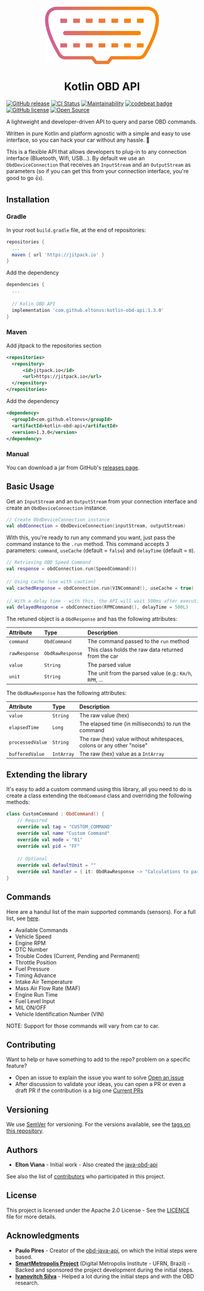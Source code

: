 <p align="center">
  <img width="300px" src="img/kotlin-obd-api-logo.png" />
</p>

<h1 align="center">Kotlin OBD API</h1>

[![GitHub release](https://img.shields.io/github/v/release/eltonvs/kotlin-obd-api)](https://github.com/eltonvs/kotlin-obd-api/releases)
[![CI Status](https://github.com/eltonvs/kotlin-obd-api/workflows/CI/badge.svg)](https://github.com/eltonvs/kotlin-obd-api/actions?query=workflow%3ACI)
[![Maintainability](https://api.codeclimate.com/v1/badges/e70f6ab78bdae20de178/maintainability)](https://codeclimate.com/github/eltonvs/kotlin-obd-api/maintainability)
[![codebeat badge](https://codebeat.co/badges/6af3e4ad-1171-4868-871f-9e5e6be63df9)](https://codebeat.co/projects/github-com-eltonvs-kotlin-obd-api-master)
[![GitHub license](https://img.shields.io/github/license/eltonvs/kotlin-obd-api)](https://github.com/eltonvs/kotlin-obd-api/blob/master/LICENSE)
[![Open Source](https://badges.frapsoft.com/os/v1/open-source.svg?v=103)](https://opensource.org/)


A lightweight and developer-driven API to query and parse OBD commands.

Written in pure Kotlin and platform agnostic with a simple and easy to use interface, so you can hack your car without any hassle. :blue_car:

This is a flexible API that allows developers to plug-in to any connection interface (Bluetooth, Wifi, USB...). By default we use an `ObdDeviceConnection` that receives an `InputStream` and an `OutputStream` as parameters (so if you can get this from your connection interface, you're good to go :thumbsup:).


## Installation


### Gradle

In your root `build.gradle` file, at the end of repositories:
```gradle
repositories {
  ...
  maven { url 'https://jitpack.io' }
}
```

Add the dependency
```gradle
dependencies {
  ...

  // Kolin OBD API
  implementation 'com.github.eltonvs:kotlin-obd-api:1.3.0'
}
```

### Maven

Add jitpack to the repositories section
```xml
<repositories>
  <repository>
      <id>jitpack.io</id>
      <url>https://jitpack.io</url>
  </repository>
</repositories>
```

Add the dependency
```xml
<dependency>
  <groupId>com.github.eltonvs</groupId>
  <artifactId>kotlin-obd-api</artifactId>
  <version>1.3.0</version>
</dependency>
```

### Manual

You can download a jar from GitHub's [releases page](https://github.com/eltonvs/kotlin-obd-api/releases).

## Basic Usage

Get an `InputStream` and an `OutputStream` from your connection interface and create an `ObdDeviceConnection` instance.

```kotlin
// Create ObdDeviceConnection instance
val obdConnection = ObdDeviceConnection(inputStream, outputStream)
```

With this, you're ready to run any command you want, just pass the command instance to the `.run` method. This command accepts 3 parameters: `command`, `useCache` (default = `false`) and `delayTime` (default = `0`).

```kotlin
// Retrieving OBD Speed Command
val response = obdConnection.run(SpeedCommand())

// Using cache (use with caution)
val cachedResponse = obdConnection.run(VINCommand(), useCache = true)

// With a delay time - with this, the API will wait 500ms after executing the command
val delayedResponse = obdConnection(RPMCommand(), delayTime = 500L)
```

The retuned object is a `ObdResponse` and has the following attributes:

| Attribute | Type | Description |
| :- | :- | :- |
| `command` | `ObdCommand` | The command passed to the `run` method |
| `rawResponse` | `ObdRawResponse` | This class holds the raw data returned from the car |
| `value` | `String` | The parsed value |
| `unit` | `String` | The unit from the parsed value (e.g.: `Km/h`, `RPM`, ... |


The `ObdRawResponse` has the following attributes:

| Attribute | Type | Description |
| :- | :- | :- |
| `value` | `String` | The raw value (hex) |
| `elapsedTime` | `Long` | The elapsed time (in milliseconds) to run the command |
| `processedValue` | `String` | The raw (hex) value without whitespaces, colons or any other "noise" |
| `bufferedValue` | `IntArray` | The raw (hex) value as a `IntArray` |


## Extending the library

It's easy to add a custom command using this library, all you need to do is create a class extending the `ObdCommand` class and overriding the following methods:
```kotlin
class CustomCommand : ObdCommand() {
    // Required
    override val tag = "CUSTOM_COMMAND"
    override val name "Custom Command"
    override val mode = "01"
    override val pid = "FF"

    // Optional
    override val defaultUnit = ""
    override val handler = { it: ObdRawResponse -> "Calculations to parse value from ${it.processedValue}" }
}
```


## Commands

Here are a handul list of the main supported commands (sensors). For a full list, see [here](SUPPORTED_COMMANDS.md).

- Available Commands
- Vehicle Speed
- Engine RPM
- DTC Number
- Trouble Codes (Current, Pending and Permanent)
- Throttle Position
- Fuel Pressure
- Timing Advance
- Intake Air Temperature
- Mass Air Flow Rate (MAF)
- Engine Run Time
- Fuel Level Input
- MIL ON/OFF
- Vehicle Identification Number (VIN)

NOTE: Support for those commands will vary from car to car.


## Contributing

Want to help or have something to add to the repo? problem on a specific feature?

-   Open an issue to explain the issue you want to solve  [Open an issue](https://github.com/eltonvs/kotlin-obd-api/issues)
-   After discussion to validate your ideas, you can open a PR or even a draft PR if the contribution is a big one  [Current PRs](https://github.com/eltonvs/kotlin-obd-api/pulls)


## Versioning

We use [SemVer](http://semver.org/) for versioning. For the versions available, see the [tags on this repository](https://github.com/eltonvs/kotlin-obd-api/tags).


## Authors

- **Elton Viana** - Initial work - Also created the [java-obd-api](https://github.com/eltonvs/java-obd-api)

See also the list of [contributors](https://github.com/eltonvs/kotlin-obd-api/contributors) who participated in this project.


## License

This project is licensed under the Apache 2.0 License - See the [LICENCE](LICENSE) file for more details.


## Acknowledgments

- **Paulo Pires** - Creator of the [obd-java-api](https://github.com/pires/obd-java-api), on which the initial steps were based.
- **[SmartMetropolis Project](http://smartmetropolis.imd.ufrn.br/)** (Digital Metropolis Institute - UFRN, Brazil) - Backed and sponsored the project development during the initial steps.
- **[Ivanovitch Silva](https://github.com/ivanovitchm)** - Helped a lot during the initial steps and with the OBD research.
